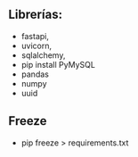 ## Librerías:
- fastapi, 
- uvicorn, 
- sqlalchemy, 
- pip install PyMySQL 
- pandas
- numpy
- uuid

## Freeze
- pip freeze > requirements.txt